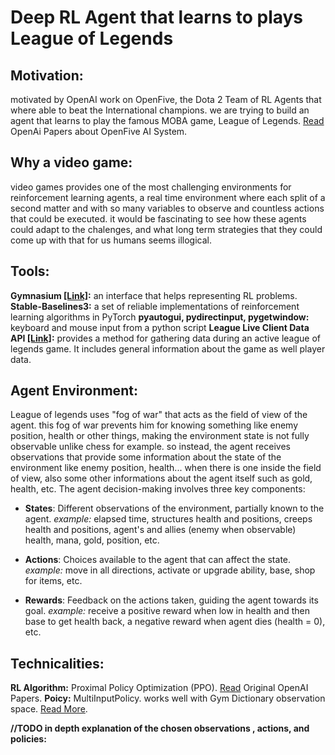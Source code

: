 # Deep RL Agent that learns to plays League of Legends

## Motivation:
motivated by OpenAI work on OpenFive, the Dota 2 Team of RL Agents that where able to beat the International champions. we are trying to build an agent that learns to play the famous MOBA game, League of Legends.
[Read](https://arxiv.org/abs/1912.06680) OpenAi Papers about OpenFive AI System.

## Why a video game:
video games provides one of the most challenging environments for reinforcement learning agents, a real time environment where each split of a second matter and with so many variables to observe and countless actions that could be executed. it would be fascinating to see how these agents could adapt to the chalenges, and what long term strategies that they could come up with that for us humans seems illogical.

## Tools:
**Gymnasium [\[Link\]](https://gymnasium.farama.org/index.html):** an interface that helps representing RL problems.
**Stable-Baselines3:** a set of reliable implementations of reinforcement learning algorithms in PyTorch
**pyautogui, pydirectinput, pygetwindow:** keyboard and mouse input from a python script
**League Live Client Data API [[Link]](https://developer.riotgames.com/docs/lol#game-client-api_live-client-data-api):** provides a method for gathering data during an active league of legends game. It includes general information about the game as well player data.

## Agent Environment:
League of legends uses "fog of war" that acts as the field of view of the agent. this fog of war prevents him for knowing something like enemy position, health or other things, making the environment state is not fully observable unlike chess for example. so instead, the agent receives observations that provide some information about the state of the environment like enemy position, health... when there is one inside the field of view, also some other informations about the agent itself such as gold, health, etc. The agent decision-making involves three key components:

-   **States**: Different observations of the environment, partially known to the agent.
*example:* elapsed time, structures health and positions, creeps health and positions, agent's and allies (enemy when observable) health, mana, gold, position, etc.

-   **Actions**: Choices available to the agent that can affect the state.
*example:* move in all directions, activate or upgrade ability, base, shop for items, etc.

-   **Rewards**: Feedback on the actions taken, guiding the agent towards its goal. 
*example:* receive a positive reward when low in health and then base to get health back, a negative reward when agent dies (health = 0), etc.

## Technicalities:
**RL Algorithm:** Proximal Policy Optimization (PPO). [Read](https://arxiv.org/abs/1707.06347) Original OpenAI Papers.
**Poicy:** MultiInputPolicy. works well with Gym Dictionary observation space. [Read More](https://stable-baselines3.readthedocs.io/en/master/guide/custom_policy.html#multiple-inputs-and-dictionary-observations).

**//TODO in depth explanation of the chosen observations , actions, and policies:**
